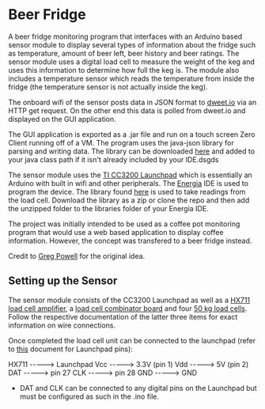 # Beer Fridge
A beer fridge monitoring program that interfaces with an Arduino based sensor module to display several types of information about the fridge such as temperature, amount of beer left, beer history and beer ratings. The sensor module uses a digital load cell to measure the weight of the keg and uses this information to determine how full the keg is. The module also includes a temperature sensor which reads the temperature from inside the fridge (the temperature sensor is not actually inside the keg). 

The onboard wifi of the sensor posts data in JSON format to <a href="http://dweet.io/">dweet.io</a> via an HTTP get request. On the other end this data is polled from dweet.io and displayed on the GUI application.

The GUI application is exported as a .jar file and run on a touch screen Zero Client running off of a VM. The program uses the java-json library for parsing and writing data. The library can be downloaded <a href="http://www.java2s.com/Code/JarDownload/java/java-json.jar.zip">here</a> and added to your java class path if it isn't already included by your IDE.dsgds

The sensor module uses the <a href="https://store.ti.com/cc3200-launchxl.aspx">TI CC3200 Launchpad</a> which is essentially an Arduino with built in wifi and other peripherals. The <a href="http://energia.nu/">Energia</a> IDE is used to program the device. The library found <a href="https://github.com/bogde/HX711">here</a> is used to take readings from the load cell. Download the library as a zip or clone the repo and then add the unzipped folder to the libraries folder of your Energia IDE.

The project was initially intended to be used as a coffee pot monitoring program that would use a web based application to display coffee information. However, the concept was transfered to a beer fridge instead.

Credit to <a href="https://www.linkedin.com/in/greg-powell-b3b88515/">Greg Powell</a> for the original idea.

## Setting up the Sensor
The sensor module consists of the CC3200 Launchpad as well as a <a href="https://www.sparkfun.com/products/13879">HX711 load cell amplifier</a>, a <a href="https://www.sparkfun.com/products/13878?_ga=1.196320228.931348548.1481592610">load cell combinator board</a> and four <a href="https://www.sparkfun.com/products/10245">50 kg load cells</a>. Follow the respective documentation of the latter three items for exact information on wire connections.

Once completed the load cell unit can be connected to the launchpad (refer to <a href="http://energia.nu/wordpress/wp-content/uploads/2014/06/LaunchPads-CC3200-%E2%80%94-Pins-Maps-12-28.jpeg">this</a> document for Launchpad pins):

HX711 -----> Launchpad
Vcc   -----> 3.3V   (pin 1)
Vdd   -----> 5V     (pin 2)
DAT   -----> pin 27
CLK   -----> pin 28
GND   -----> GND

* DAT and CLK can be connected to any digital pins on the Launchpad but must be configured as such in the .ino file.
